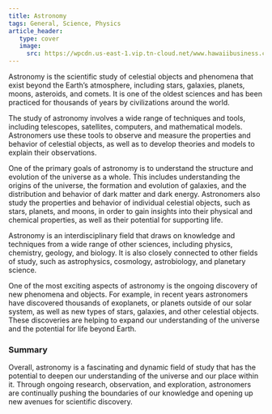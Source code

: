 ```yaml
---
title: Astronomy 
tags: General, Science, Physics 
article_header: 
   type: cover 
   image: 
     src: https://wpcdn.us-east-1.vip.tn-cloud.net/www.hawaiibusiness.com/content/uploads/2021/02/2015_AndrewHara-1024x768.jpg
---
```


Astronomy is the scientific study of celestial objects and phenomena that exist beyond the Earth’s atmosphere, including stars, galaxies, planets, moons, asteroids, and comets. It is one of the oldest sciences and has been practiced for thousands of years by civilizations around the world.

The study of astronomy involves a wide range of techniques and tools, including telescopes, satellites, computers, and mathematical models. Astronomers use these tools to observe and measure the properties and behavior of celestial objects, as well as to develop theories and models to explain their observations.

One of the primary goals of astronomy is to understand the structure and evolution of the universe as a whole. This includes understanding the origins of the universe, the formation and evolution of galaxies, and the distribution and behavior of dark matter and dark energy. Astronomers also study the properties and behavior of individual celestial objects, such as stars, planets, and moons, in order to gain insights into their physical and chemical properties, as well as their potential for supporting life.

Astronomy is an interdisciplinary field that draws on knowledge and techniques from a wide range of other sciences, including physics, chemistry, geology, and biology. It is also closely connected to other fields of study, such as astrophysics, cosmology, astrobiology, and planetary science.

One of the most exciting aspects of astronomy is the ongoing discovery of new phenomena and objects. For example, in recent years astronomers have discovered thousands of exoplanets, or planets outside of our solar system, as well as new types of stars, galaxies, and other celestial objects. These discoveries are helping to expand our understanding of the universe and the potential for life beyond Earth.

### Summary

Overall, astronomy is a fascinating and dynamic field of study that has the potential to deepen our understanding of the universe and our place within it. Through ongoing research, observation, and exploration, astronomers are continually pushing the boundaries of our knowledge and opening up new avenues for scientific discovery.
